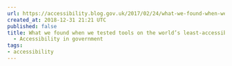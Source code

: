 ```yaml
---
url: https://accessibility.blog.gov.uk/2017/02/24/what-we-found-when-we-tested-tools-on-the-worlds-least-accessible-webpage/
created_at: 2018-12-31 21:21 UTC
published: false
title: What we found when we tested tools on the world’s least-accessible webpage
  - Accessibility in government
tags:
- accessibility
---
```



